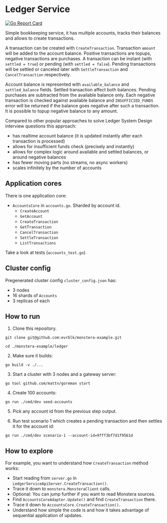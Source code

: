 # Ledger Service

[![Go Report Card](https://goreportcard.com/badge/github.com/evrblk/monstera-example/ledger)](https://goreportcard.com/report/github.com/evrblk/monstera-example/ledger)

Simple bookkeeping service, it has multiple accounts, tracks their balances and allows to create transactions.

A transaction can be created with `CreateTransaction`. Transaction `amount` will be added to the account balance.
Positive transactions are topups, negative transactions are purchases. A transaction can be
instant (with `settled = true`) or pending (with `settled = false`). Pending transactions will be settled or canceled 
later with `SettleTransaction` and `CancelTransaction` respectively.

Account balance is represented with `available_balance` and `settled_balance` fields. Settled transaction affect both
balances. Pending purchases are subtracted from the available balance only. Each negative transaction is checked against 
available balance and `INSUFFICIED_FUNDS` error will be returned if the balance goes negative after such a transaction.
It is possible to topup negative balance to any amount.

Compared to other popular approaches to solve Ledger System Design interview questions this approach:

* has realtime account balance (it is updated instantly after each transaction is processed)
* allows for insufficient funds check (precisely and instantly)
* allows for complex logic around available and settled balances, or around negative balances 
* has fewer moving parts (no streams, no async workers)
* scales infinitely by the number of accounts

## Application cores

There is one application core:

* `AccountsCore` in `accounts.go`. Sharded by account id.
  * `CreateAccount`
  * `GetAccount`
  * `CreateTransaction`
  * `GetTransaction`
  * `CancelTransaction`
  * `SettleTransaction`
  * `ListTransactions`

Take a look at tests (`accounts_test.go`). 

## Cluster config

Pregenerated cluster config `cluster_config.json` has:

* 3 nodes
* 16 shards of `Accounts`
* 3 replicas of each

## How to run

1. Clone this repository.

```
git clone git@github.com:evrblk/monstera-example.git

cd ./monstera-example/ledger
```

2. Make sure it builds:

```
go build -v ./...
```

3. Start a cluster with 3 nodes and a gateway server:

```
go tool github.com/mattn/goreman start
```

4. Create 100 accounts:

```
go run ./cmd/dev seed-accounts
```

5. Pick any account id from the previous step output.

6. Run test scenario 1 which creates a pending transaction and then settles it for the account id:

```
go run ./cmd/dev scenario-1 --account-id=9fff3bf7d1f9561d
```

## How to explore

For example, you want to understand how `CreateTransaction` method works:

* Start reading from `server.go` in `LedgerServiceApiServer.CreateTransaction()`.
* Trace it down to `monstera.MonsteraClient` calls.
* Optional: You can jump further if you want to read Monstera sources.
* Find `AccountsCoreAdapter.Update()` and find `CreateTransaction` there.
* Trace it down to `AccountsCore.CreateTransaction()`.
* Understand how simple the code is and how it takes advantage of sequential application of updates.
